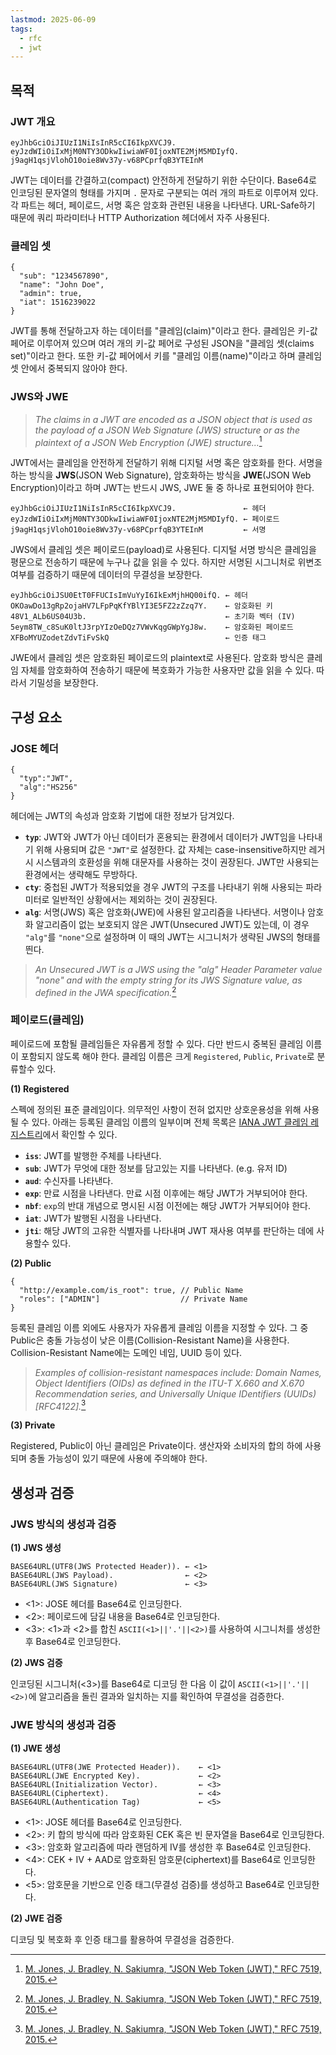 ```yaml
---
lastmod: 2025-06-09 
tags: 
  - rfc
  - jwt
---
```


## 목적

### JWT 개요

```
eyJhbGciOiJIUzI1NiIsInR5cCI6IkpXVCJ9.
eyJzdWIiOiIxMjM0NTY3ODkwIiwiaWF0IjoxNTE2MjM5MDIyfQ.
j9agH1qsjVlohO10oie8Wv37y-v68PCprfqB3YTEInM
```

JWT는 데이터를 간결하고(compact) 안전하게 전달하기 위한 수단이다. Base64로 인코딩된 문자열의 형태를 가지며 `.` 문자로 구분되는 여러 개의 파트로 이루어져 있다. 각 파트는 헤더, 페이로드, 서명 혹은 암호화 관련된 내용을 나타낸다. URL-Safe하기 때문에 쿼리 파라미터나 HTTP Authorization 헤더에서 자주 사용된다.

### 클레임 셋

```
{
  "sub": "1234567890",
  "name": "John Doe",
  "admin": true,
  "iat": 1516239022
}
```

JWT를 통해 전달하고자 하는 데이터를 "클레임(claim)"이라고 한다. 클레임은 키-값 페어로 이루어져 있으며 여러 개의 키-값 페어로 구성된 JSON을 "클레임 셋(claims set)"이라고 한다. 또한 키-값 페어에서 키를 "클레임 이름(name)"이라고 하며 클레임 셋 안에서 중복되지 않아야 한다.

### JWS와 JWE

> *The claims in a JWT are encoded as a JSON object that is used as the payload of a JSON Web Signature (JWS) structure or as the plaintext of a JSON Web Encryption (JWE) structure...*[^1]

JWT에서는 클레임을 안전하게 전달하기 위해 디지털 서명 혹은 암호화를 한다. 서명을 하는 방식을 **JWS**(JSON Web Signature), 암호화하는 방식을 **JWE**(JSON Web Encryption)이라고 하며 JWT는 반드시 JWS, JWE 둘 중 하나로 표현되어야 한다.

```
eyJhbGciOiJIUzI1NiIsInR5cCI6IkpXVCJ9.               ← 헤더
eyJzdWIiOiIxMjM0NTY3ODkwIiwiaWF0IjoxNTE2MjM5MDIyfQ. ← 페이로드
j9agH1qsjVlohO10oie8Wv37y-v68PCprfqB3YTEInM         ← 서명
```

JWS에서 클레임 셋은 페이로드(payload)로 사용된다. 디지털 서명 방식은 클레임을 평문으로 전송하기 때문에 누구나 값을 읽을 수 있다. 하지만 서명된 시그니처로 위변조 여부를 검증하기 때문에 데이터의 무결성을 보장한다.

```
eyJhbGciOiJSU0EtT0FFUCIsImVuYyI6IkExMjhHQ00ifQ. ← 헤더
OKOawDo13gRp2ojaHV7LFpPqKfYBlYI3E5FZ2zZzq7Y.    ← 암호화된 키
48V1_ALb6US04U3b.                               ← 초기화 벡터 (IV)
5eym8TW_c8SuK0ltJ3rpYIzOeDQz7VWvKqgGWpYgJ8w.    ← 암호화된 페이로드
XFBoMYUZodetZdvTiFvSkQ                          ← 인증 태그
```

JWE에서 클레임 셋은 암호화된 페이로드의 plaintext로 사용된다. 암호화 방식은 클레임 자체를 암호화하여 전송하기 때문에 복호화가 가능한 사용자만 값을 읽을 수 있다. 따라서 기밀성을 보장한다.

## 구성 요소

### JOSE 헤더

```
{
  "typ":"JWT",
  "alg":"HS256"
}
```

헤더에는 JWT의 속성과 암호화 기법에 대한 정보가 담겨있다. 

- **`typ`**: JWT와 JWT가 아닌 데이터가 혼용되는 환경에서 데이터가 JWT임을 나타내기 위해 사용되며 값은 `"JWT"`로 설정한다. 값 자체는 case-insensitive하지만 레거시 시스템과의 호환성을 위해 대문자를 사용하는 것이 권장된다. JWT만 사용되는 환경에서는 생략해도 무방하다.
- **`cty`**: 중첩된 JWT가 적용되었을 경우 JWT의 구조를 나타내기 위해 사용되는 파라미터로 일반적인 상황에서는 제외하는 것이 권장된다.
- **`alg`**: 서명(JWS) 혹은 암호화(JWE)에 사용된 알고리즘을 나타낸다. 서명이나 암호화 알고리즘이 없는 보호되지 않은 JWT(Unsecured JWT)도 있는데, 이 경우 `"alg"`를 `"none"`으로 설정하며 이 때의 JWT는 시그니처가 생략된 JWS의 형태를 띈다.

> *An Unsecured JWT is a JWS using the "alg" Header Parameter value "none" and with the empty string for its JWS Signature value, as defined in the JWA specification.*[^1]


### 페이로드(클레임)

페이로드에 포함될 클레임들은 자유롭게 정할 수 있다. 다만 반드시 중복된 클레임 이름이 포함되지 않도록 해야 한다. 클레임 이름은 크게 `Registered`, `Public`, `Private`로 분류할수 있다.

**(1) Registered**

스펙에 정의된 표준 클레임이다. 의무적인 사항이 전혀 없지만 상호운용성을 위해 사용될 수 있다. 아래는 등록된 클레임 이름의 일부이며 전체 목록은 [IANA JWT 클레임 레지스트리](https://www.iana.org/assignments/jwt/jwt.xhtml)에서 확인할 수 있다.

- **`iss`**: JWT를 발행한 주체를 나타낸다.
- **`sub`**: JWT가 무엇에 대한 정보를 담고있는 지를 나타낸다. (e.g. 유저 ID)
- **`aud`**: 수신자를 나타낸다.
- **`exp`**: 만료 시점을 나타낸다. 만료 시점 이후에는 해당 JWT가 거부되어야 한다.
- **`nbf`**: `exp`의 반대 개념으로 명시된 시점 이전에는 해당 JWT가 거부되어야 한다.
- **`iat`**: JWT가 발행된 시점을 나타낸다.
- **`jti`**: 해당 JWT의 고유한 식별자를 나타내며 JWT 재사용 여부를 판단하는 데에 사용할수 있다.

**(2) Public**

```
{
  "http://example.com/is_root": true, // Public Name
  "roles": ["ADMIN"]                  // Private Name
}
```

등록된 클레임 이름 외에도 사용자가 자유롭게 클레임 이름을 지정할 수 있다. 그 중 Public은 충돌 가능성이 낮은 이름(Collision-Resistant Name)을 사용한다. Collision-Resistant Name에는 도메인 네임, UUID 등이 있다. 

> *Examples of collision-resistant namespaces include: Domain Names, Object Identifiers (OIDs) as defined in the ITU-T X.660 and X.670 Recommendation series, and Universally Unique IDentifiers (UUIDs) [RFC4122].*[^1]

**(3) Private**

Registered, Public이 아닌 클레임은 Private이다. 생산자와 소비자의 합의 하에 사용되며 충돌 가능성이 있기 때문에 사용에 주의해야 한다.

## 생성과 검증

### JWS 방식의 생성과 검증

**(1) JWS 생성**

```
BASE64URL(UTF8(JWS Protected Header)). ← <1>
BASE64URL(JWS Payload).                ← <2>
BASE64URL(JWS Signature)               ← <3>
```

- <1>: JOSE 헤더를 Base64로 인코딩한다.
- <2>: 페이로드에 담길 내용을 Base64로 인코딩한다.
- <3>: <1>과 <2>를 합친 `ASCII(<1>||'.'||<2>)`를 사용하여 시그니처를 생성한 후 Base64로 인코딩한다.

**(2) JWS 검증**

인코딩된 시그니처(<3>)를 Base64로 디코딩 한 다음 이 값이 `ASCII(<1>||'.'||<2>)`에 알고리즘을 돌린 결과와 일치하는 지를 확인하여 무결성을 검증한다.

### JWE 방식의 생성과 검증

**(1) JWE 생성**

```
BASE64URL(UTF8(JWE Protected Header)).    ← <1>
BASE64URL(JWE Encrypted Key).             ← <2>
BASE64URL(Initialization Vector).         ← <3>
BASE64URL(Ciphertext).                    ← <4>
BASE64URL(Authentication Tag)             ← <5>
```

- <1>: JOSE 헤더를 Base64로 인코딩한다.
- <2>: 키 합의 방식에 따라 암호화된 CEK 혹은 빈 문자열을 Base64로 인코딩한다.
- <3>: 암호화 알고리즘에 따라 랜덤하게 IV를 생성한 후 Base64로 인코딩한다.
- <4>: CEK + IV + AAD로 암호화된 암호문(ciphertext)를 Base64로 인코딩한다.
- <5>: 암호문을 기반으로 인증 태그(무결성 검증)를 생성하고 Base64로 인코딩한다.

**(2) JWE 검증**

디코딩 및 복호화 후 인증 태그를 활용하여 무결성을 검증한다.


[^1]: [M. Jones, J. Bradley, N. Sakiumra, "JSON Web Token (JWT)," RFC 7519, 2015.](https://datatracker.ietf.org/doc/html/rfc7519)